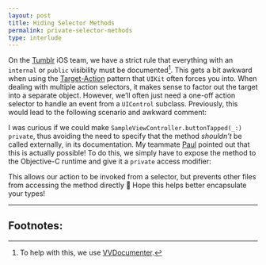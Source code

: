 ```yaml
---
layout: post
title: Hiding Selector Methods
permalink: private-selector-methods
type: interlude
---
```


On the [Tumblr](https://www.tumblr.com) iOS team, we have a strict rule that everything with an `internal` or `public` visibility must be documented[^1]. This gets a bit awkward when using the [Target-Action](https://developer.apple.com/library/ios/documentation/General/Conceptual/Devpedia-CocoaApp/TargetAction.html) pattern that `UIKit` often forces you into. When dealing with multiple action selectors, it makes sense to factor out the target into a separate object. However, we’ll often just need a one-off action selector to handle an event from a `UIControl` subclass. Previously, this would lead to the following scenario and awkward comment:

<script src="https://gist.github.com/Jasdev/3338cda9d6c799323abe.js"></script>

I was curious if we could make `SampleViewController.buttonTapped(_:)` `private`, thus avoiding the need to specify that the method _shouldn’t_ be called externally, in its documentation. My teammate [Paul](https://twitter.com/paulrehkugler) pointed out that this is actually possible! To do this, we simply have to expose the method to the Objective-C runtime and give it a `private` access modifier:

<script src="https://gist.github.com/Jasdev/ea842f5a4527dae5d9e3.js"></script>

This allows our action to be invoked from a selector, but prevents other files from accessing the method directly 🎉 Hope this helps better encapsulate your types!

---

## Footnotes:

[^1]: To help with this, we use [VVDocumenter](https://github.com/onevcat/VVDocumenter-Xcode).

